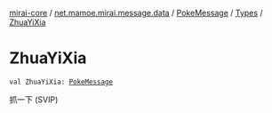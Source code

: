 [mirai-core](../../../index.md) / [net.mamoe.mirai.message.data](../../index.md) / [PokeMessage](../index.md) / [Types](index.md) / [ZhuaYiXia](./-zhua-yi-xia.md)

# ZhuaYiXia

`val ZhuaYiXia: `[`PokeMessage`](../index.md)

抓一下 (SVIP)

